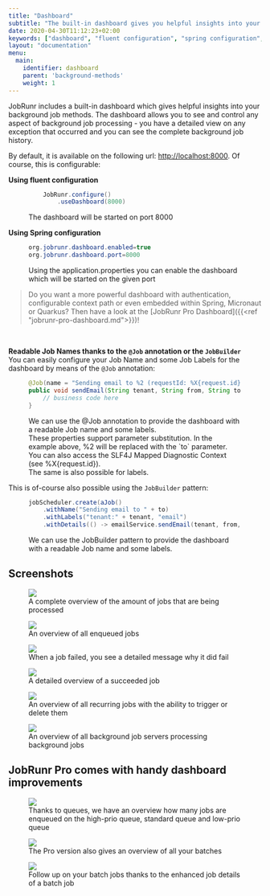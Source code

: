 ```yaml
---
title: "Dashboard"
subtitle: "The built-in dashboard gives you helpful insights into your background jobs"
date: 2020-04-30T11:12:23+02:00
keywords: ["dashboard", "fluent configuration", "spring configuration", "job overview", "find dashboard", "spring boot java configuration", "dashboard board"]
layout: "documentation"
menu: 
  main: 
    identifier: dashboard
    parent: 'background-methods'
    weight: 1
---
```

JobRunr includes a built-in dashboard which gives helpful insights into your background job methods. The dashboard allows you to see and control any aspect of background job processing - you have a detailed view on any exception that occurred and you can see the complete background job history.

By default, it is available on the following url: [http://localhost:8000](http://localhost:8000). Of course, this is configurable:

__Using fluent configuration__
<figure>

```java
    JobRunr.configure()
        .useDashboard(8000)
```
<figcaption>The dashboard will be started on port 8000</figcaption>
</figure>

__Using Spring configuration__
<figure>

```java
org.jobrunr.dashboard.enabled=true 
org.jobrunr.dashboard.port=8000
```
<figcaption>Using the application.properties you can enable the dashboard which will be started on the given port</figcaption>
</figure>

> Do you want a more powerful dashboard with authentication, configurable context path or even embedded within Spring, Micronaut or Quarkus? Then have a look at the [JobRunr Pro Dashboard]({{<ref "jobrunr-pro-dashboard.md">}})!

<br/>

__Readable Job Names thanks to the `@Job` annotation or the `JobBuilder`__<br/>
You can easily configure your Job Name and some Job Labels for the dashboard by means of the `@Job` annotation:
<figure>

```java
@Job(name = "Sending email to %2 (requestId: %X{request.id})", labels = {"tenant:%0", "email"})
public void sendEmail(String tenant, String from, String to, String subject, String body) {
    // business code here
}
```
<figcaption>We can use the @Job annotation to provide the dashboard with a readable Job name and some labels.<br/>These properties support parameter substitution. In the example above, %2 will be replaced with the `to` parameter. You can also access the SLF4J Mapped Diagnostic Context (see %X{request.id}).<br/>The same is also possible for labels.</figcaption>
</figure>

This is of-course also possible using the `JobBuilder` pattern:
<figure>

```java
jobScheduler.create(aJob()
    .withName("Sending email to " + to)
    .withLabels("tenant:" + tenant, "email")
    .withDetails(() -> emailService.sendEmail(tenant, from, to, subject, body)))
```
<figcaption>We can use the JobBuilder pattern to provide the dashboard with a readable Job name and some labels.</figcaption>
</figure>


## Screenshots
<figure>
<img src="/documentation/jobrunr-overview-1.webp" class="kg-image">
<figcaption>A complete overview of the amount of jobs that are being processed</figcaption>
</figure>

<figure>
<img src="/documentation/jobs-enqueued.webp" class="kg-image">
<figcaption>An overview of all enqueued jobs</figcaption>
</figure>

<figure>
<img src="/documentation/job-details-failed-2.webp" class="kg-image">
<figcaption>When a job failed, you see a detailed message why it did fail</figcaption>
</figure>

<figure>
<img src="/documentation/job-details-succeeded.webp" class="kg-image">
<figcaption>A detailed overview of a succeeded job</figcaption>
</figure>

<figure>
<img src="/documentation/recurring-jobs-1.webp" class="kg-image">
<figcaption>
An overview of all recurring jobs with the ability to trigger or delete them</figcaption>
</figure>

<figure>
<img src="/documentation/job-servers.webp" class="kg-image">
<figcaption>An overview of all background job servers processing background jobs</figcaption>
</figure>

## JobRunr Pro comes with handy dashboard improvements

<figure>
<img src="/documentation/jobrunr-pro-enqueued.webp" class="kg-image">
<figcaption>Thanks to queues, we have an overview how many jobs are enqueued on the high-prio queue, standard queue and low-prio queue</figcaption>
</figure>

<figure>
<img src="/documentation/jobrunr-pro-batches.webp" class="kg-image">
<figcaption>The Pro version also gives an overview of all your batches</figcaption>
</figure>

<figure>
<img src="/documentation/jobrunr-pro-batch-details.webp" class="kg-image">
<figcaption>Follow up on your batch jobs thanks to the enhanced job details of a batch job</figcaption>
</figure>